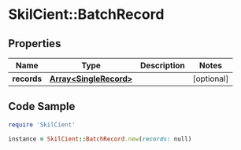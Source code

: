 # SkilCient::BatchRecord

## Properties

Name | Type | Description | Notes
------------ | ------------- | ------------- | -------------
**records** | [**Array&lt;SingleRecord&gt;**](SingleRecord.md) |  | [optional] 

## Code Sample

```ruby
require 'SkilCient'

instance = SkilCient::BatchRecord.new(records: null)
```


